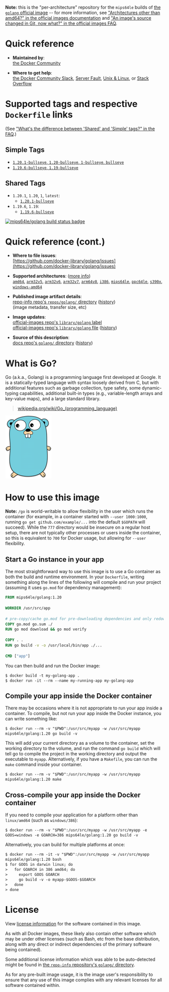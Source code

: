<!--

********************************************************************************

WARNING:

    DO NOT EDIT "golang/README.md"

    IT IS AUTO-GENERATED

    (from the other files in "golang/" combined with a set of templates)

********************************************************************************

-->

**Note:** this is the "per-architecture" repository for the `mips64le` builds of [the `golang` official image](https://hub.docker.com/_/golang) -- for more information, see ["Architectures other than amd64?" in the official images documentation](https://github.com/docker-library/official-images#architectures-other-than-amd64) and ["An image's source changed in Git, now what?" in the official images FAQ](https://github.com/docker-library/faq#an-images-source-changed-in-git-now-what).

# Quick reference

-	**Maintained by**:  
	[the Docker Community](https://github.com/docker-library/golang)

-	**Where to get help**:  
	[the Docker Community Slack](https://dockr.ly/comm-slack), [Server Fault](https://serverfault.com/help/on-topic), [Unix & Linux](https://unix.stackexchange.com/help/on-topic), or [Stack Overflow](https://stackoverflow.com/help/on-topic)

# Supported tags and respective `Dockerfile` links

(See ["What's the difference between 'Shared' and 'Simple' tags?" in the FAQ](https://github.com/docker-library/faq#whats-the-difference-between-shared-and-simple-tags).)

## Simple Tags

-	[`1.20.1-bullseye`, `1.20-bullseye`, `1-bullseye`, `bullseye`](https://github.com/docker-library/golang/blob/8b4411e7f38f2505c4fd3fd0aa579481c2aa85b2/1.20/bullseye/Dockerfile)
-	[`1.19.6-bullseye`, `1.19-bullseye`](https://github.com/docker-library/golang/blob/076ce38f04eada5a57ebd716345481669e9d8283/1.19/bullseye/Dockerfile)

## Shared Tags

-	`1.20.1`, `1.20`, `1`, `latest`:
	-	[`1.20.1-bullseye`](https://github.com/docker-library/golang/blob/8b4411e7f38f2505c4fd3fd0aa579481c2aa85b2/1.20/bullseye/Dockerfile)
-	`1.19.6`, `1.19`:
	-	[`1.19.6-bullseye`](https://github.com/docker-library/golang/blob/076ce38f04eada5a57ebd716345481669e9d8283/1.19/bullseye/Dockerfile)

[![mips64le/golang build status badge](https://img.shields.io/jenkins/s/https/doi-janky.infosiftr.net/job/multiarch/job/mips64le/job/golang.svg?label=mips64le/golang%20%20build%20job)](https://doi-janky.infosiftr.net/job/multiarch/job/mips64le/job/golang/)

# Quick reference (cont.)

-	**Where to file issues**:  
	[https://github.com/docker-library/golang/issues](https://github.com/docker-library/golang/issues)

-	**Supported architectures**: ([more info](https://github.com/docker-library/official-images#architectures-other-than-amd64))  
	[`amd64`](https://hub.docker.com/r/amd64/golang/), [`arm32v5`](https://hub.docker.com/r/arm32v5/golang/), [`arm32v6`](https://hub.docker.com/r/arm32v6/golang/), [`arm32v7`](https://hub.docker.com/r/arm32v7/golang/), [`arm64v8`](https://hub.docker.com/r/arm64v8/golang/), [`i386`](https://hub.docker.com/r/i386/golang/), [`mips64le`](https://hub.docker.com/r/mips64le/golang/), [`ppc64le`](https://hub.docker.com/r/ppc64le/golang/), [`s390x`](https://hub.docker.com/r/s390x/golang/), [`windows-amd64`](https://hub.docker.com/r/winamd64/golang/)

-	**Published image artifact details**:  
	[repo-info repo's `repos/golang/` directory](https://github.com/docker-library/repo-info/blob/master/repos/golang) ([history](https://github.com/docker-library/repo-info/commits/master/repos/golang))  
	(image metadata, transfer size, etc)

-	**Image updates**:  
	[official-images repo's `library/golang` label](https://github.com/docker-library/official-images/issues?q=label%3Alibrary%2Fgolang)  
	[official-images repo's `library/golang` file](https://github.com/docker-library/official-images/blob/master/library/golang) ([history](https://github.com/docker-library/official-images/commits/master/library/golang))

-	**Source of this description**:  
	[docs repo's `golang/` directory](https://github.com/docker-library/docs/tree/master/golang) ([history](https://github.com/docker-library/docs/commits/master/golang))

# What is Go?

Go (a.k.a., Golang) is a programming language first developed at Google. It is a statically-typed language with syntax loosely derived from C, but with additional features such as garbage collection, type safety, some dynamic-typing capabilities, additional built-in types (e.g., variable-length arrays and key-value maps), and a large standard library.

> [wikipedia.org/wiki/Go_(programming_language)](http://en.wikipedia.org/wiki/Go_%28programming_language%29)

![logo](https://raw.githubusercontent.com/docker-library/docs/01c12653951b2fe592c1f93a13b4e289ada0e3a1/golang/logo.png)

# How to use this image

**Note:** `/go` is world-writable to allow flexibility in the user which runs the container (for example, in a container started with `--user 1000:1000`, running `go get github.com/example/...` into the default `$GOPATH` will succeed). While the `777` directory would be insecure on a regular host setup, there are not typically other processes or users inside the container, so this is equivalent to `700` for Docker usage, but allowing for `--user` flexibility.

## Start a Go instance in your app

The most straightforward way to use this image is to use a Go container as both the build and runtime environment. In your `Dockerfile`, writing something along the lines of the following will compile and run your project (assuming it uses `go.mod` for dependency management):

```dockerfile
FROM mips64le/golang:1.20

WORKDIR /usr/src/app

# pre-copy/cache go.mod for pre-downloading dependencies and only redownloading them in subsequent builds if they change
COPY go.mod go.sum ./
RUN go mod download && go mod verify

COPY . .
RUN go build -v -o /usr/local/bin/app ./...

CMD ["app"]
```

You can then build and run the Docker image:

```console
$ docker build -t my-golang-app .
$ docker run -it --rm --name my-running-app my-golang-app
```

## Compile your app inside the Docker container

There may be occasions where it is not appropriate to run your app inside a container. To compile, but not run your app inside the Docker instance, you can write something like:

```console
$ docker run --rm -v "$PWD":/usr/src/myapp -w /usr/src/myapp mips64le/golang:1.20 go build -v
```

This will add your current directory as a volume to the container, set the working directory to the volume, and run the command `go build` which will tell go to compile the project in the working directory and output the executable to `myapp`. Alternatively, if you have a `Makefile`, you can run the `make` command inside your container.

```console
$ docker run --rm -v "$PWD":/usr/src/myapp -w /usr/src/myapp mips64le/golang:1.20 make
```

## Cross-compile your app inside the Docker container

If you need to compile your application for a platform other than `linux/amd64` (such as `windows/386`):

```console
$ docker run --rm -v "$PWD":/usr/src/myapp -w /usr/src/myapp -e GOOS=windows -e GOARCH=386 mips64le/golang:1.20 go build -v
```

Alternatively, you can build for multiple platforms at once:

```console
$ docker run --rm -it -v "$PWD":/usr/src/myapp -w /usr/src/myapp mips64le/golang:1.20 bash
$ for GOOS in darwin linux; do
>   for GOARCH in 386 amd64; do
>     export GOOS GOARCH
>     go build -v -o myapp-$GOOS-$GOARCH
>   done
> done
```

# License

View [license information](http://golang.org/LICENSE) for the software contained in this image.

As with all Docker images, these likely also contain other software which may be under other licenses (such as Bash, etc from the base distribution, along with any direct or indirect dependencies of the primary software being contained).

Some additional license information which was able to be auto-detected might be found in [the `repo-info` repository's `golang/` directory](https://github.com/docker-library/repo-info/tree/master/repos/golang).

As for any pre-built image usage, it is the image user's responsibility to ensure that any use of this image complies with any relevant licenses for all software contained within.
